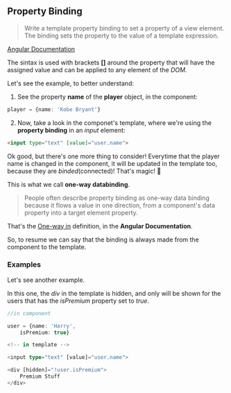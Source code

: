 ## Property Binding

>Write a template property binding to set a property of a view element. The binding sets the property to the value of a template expression.

[Angular Documentation](https://angular.io/guide/template-syntax#property-binding--property-)

The sintax is used with brackets **[]** around the property that will have the assigned value and can be applied to any element of the *DOM*.

Let's see the example, to better understand:

1. See the property **name** of the **player** object, in the component:

```typescript
player = {name: 'Kobe Bryant'}
```

2. Now, take a look in the componet's template, where we're using the **property binding** in an *input* element:

```html
<input type="text" [value]="user.name">
```

Ok good, but there's one more thing to consider! Everytime that the player name is changed in the component, it will be updated in the template too, because they are *binded*(connected)! That's magic! :tophat:

This is what we call **one-way databinding**. 

>People often describe property binding as one-way data binding because it flows a value in one direction, from a component's data property into a target element property.

That's the [One-way in](https://angular.io/guide/template-syntax#one-way-in) definition, in the **Angular Documentation**.

So, to resume we can say that the binding is always made from the component to the template.

### Examples

Let's see another example. 

In this one, the *div* in the template is hidden, and only will be shown for the users that has the *isPremium* property set to *true*.

```typescript
//in component

user = {name: 'Harry',
	isPremium: true}
```

```typescript
<!-- in template -->

<input type="text" [value]="user.name">

<div [hidden]="!user.isPremium">
	Premium Stuff
</div>
```
